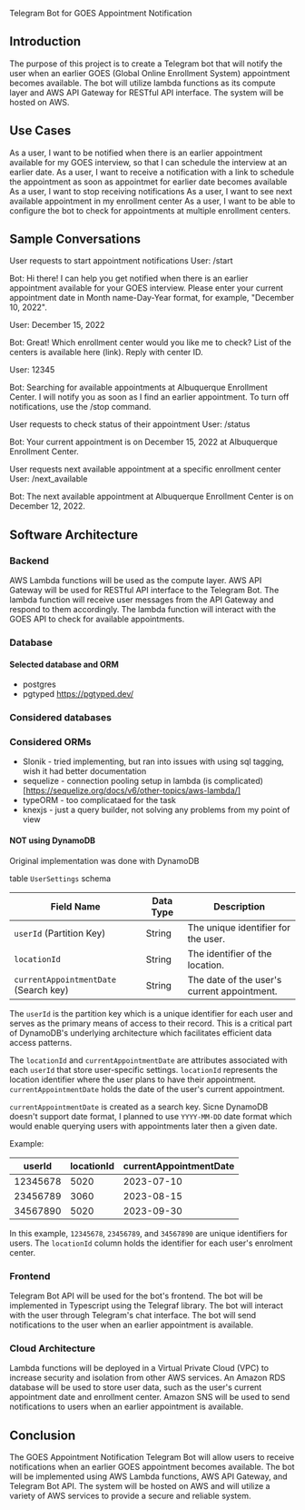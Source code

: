 Telegram Bot for GOES Appointment Notification

## Introduction

The purpose of this project is to create a Telegram bot that will notify the user when an earlier GOES (Global Online Enrollment System) appointment becomes available. The bot will utilize lambda functions as its compute layer and AWS API Gateway for RESTful API interface. The system will be hosted on AWS.

## Use Cases

As a user, I want to be notified when there is an earlier appointment available for my GOES interview, so that I can schedule the interview at an earlier date.
As a user, I want to receive a notification with a link to schedule the appointment as soon as appointmet for earlier date becomes available
As a user, I want to stop receiving notifications
As a user, I want to see next available appointment in my enrollment center
As a user, I want to be able to configure the bot to check for appointments at multiple enrollment centers.

## Sample Conversations

User requests to start appointment notifications
User: /start

Bot: Hi there! I can help you get notified when there is an earlier appointment available for your GOES interview. Please enter your current appointment date in Month name-Day-Year format, for example, "December 10, 2022".

User: December 15, 2022

Bot: Great! Which enrollment center would you like me to check? List of the centers is available here (link). Reply with center ID.

User: 12345

Bot: Searching for available appointments at Albuquerque Enrollment Center. I will notify you as soon as I find an earlier appointment. To turn off notifications, use the /stop command.

User requests to check status of their appointment
User: /status

Bot: Your current appointment is on December 15, 2022 at Albuquerque Enrollment Center.

User requests next available appointment at a specific enrollment center
User: /next_available

Bot: The next available appointment at Albuquerque Enrollment Center is on December 12, 2022.

## Software Architecture

### Backend
AWS Lambda functions will be used as the compute layer.
AWS API Gateway will be used for RESTful API interface to the Telegram Bot.
The lambda function will receive user messages from the API Gateway and respond to them accordingly.
The lambda function will interact with the GOES API to check for available appointments.

### Database

#### Selected database and ORM
 * postgres
 * pgtyped https://pgtyped.dev/

### Considered databases

### Considered ORMs
* Slonik - tried implementing, but ran into issues with using sql tagging, wish it had better documentation
* sequelize - connection pooling setup in lambda (is complicated)[https://sequelize.org/docs/v6/other-topics/aws-lambda/]
* typeORM - too complicataed for the task
* knexjs - just a query builder, not solving any problems from my point of view

#### NOT using DynamoDB
Original implementation was done with DynamoDB 

table `UserSettings` schema

| Field Name                            | Data Type | Description                               |
| ------------------------------------- | --------- | ----------------------------------------- |
| `userId` (Partition Key)              | String    | The unique identifier for the user.       |
| `locationId`                          | String    | The identifier of the location.           |
| `currentAppointmentDate` (Search key) | String    | The date of the user's current appointment. |

The `userId` is the partition key which is a unique identifier for each user and serves as the primary means of access to their record. This is a critical part of DynamoDB's underlying architecture which facilitates efficient data access patterns. 

The `locationId` and `currentAppointmentDate` are attributes associated with each `userId` that store user-specific settings. `locationId` represents the location identifier where the user plans to have their appointment. `currentAppointmentDate` holds the date of the user's current appointment.

`currentAppointmentDate` is created as a search key. Sicne DynamoDB doesn't support date format, I planned to use
`YYYY-MM-DD` date format which would enable querying users with appointments later then a given date.

Example:

| userId    | locationId | currentAppointmentDate |
|-----------|------------|------------------------|
| 12345678  | 5020       | 2023-07-10             |
| 23456789  | 3060       | 2023-08-15             |
| 34567890  | 5020       | 2023-09-30             |

In this example, `12345678`, `23456789`, and `34567890` are unique identifiers for users. The `locationId` column holds the identifier for each user's enrolment center.

### Frontend
Telegram Bot API will be used for the bot's frontend.
The bot will be implemented in Typescript using the Telegraf library.
The bot will interact with the user through Telegram's chat interface.
The bot will send notifications to the user when an earlier appointment is available.
###  Cloud Architecture
Lambda functions will be deployed in a Virtual Private Cloud (VPC) to increase security and isolation from other AWS services.
An Amazon RDS database will be used to store user data, such as the user's current appointment date and enrollment center.
Amazon SNS will be used to send notifications to users when an earlier appointment is available.


## Conclusion

The GOES Appointment Notification Telegram Bot will allow users to receive notifications when an earlier GOES appointment becomes available. The bot will be implemented using AWS Lambda functions, AWS API Gateway, and Telegram Bot API. The system will be hosted on AWS and will utilize a variety of AWS services to provide a secure and reliable system.